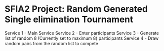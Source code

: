 # SFIA2 Project: Random Generated Single elimination Tournament

Service 1 - Main Service
Service 2 - Enter participants
Service 3 - Generate list of random 8 (Currently set to maximum 8) participants
Service 4 - Draw random pairs from the random list to compete

